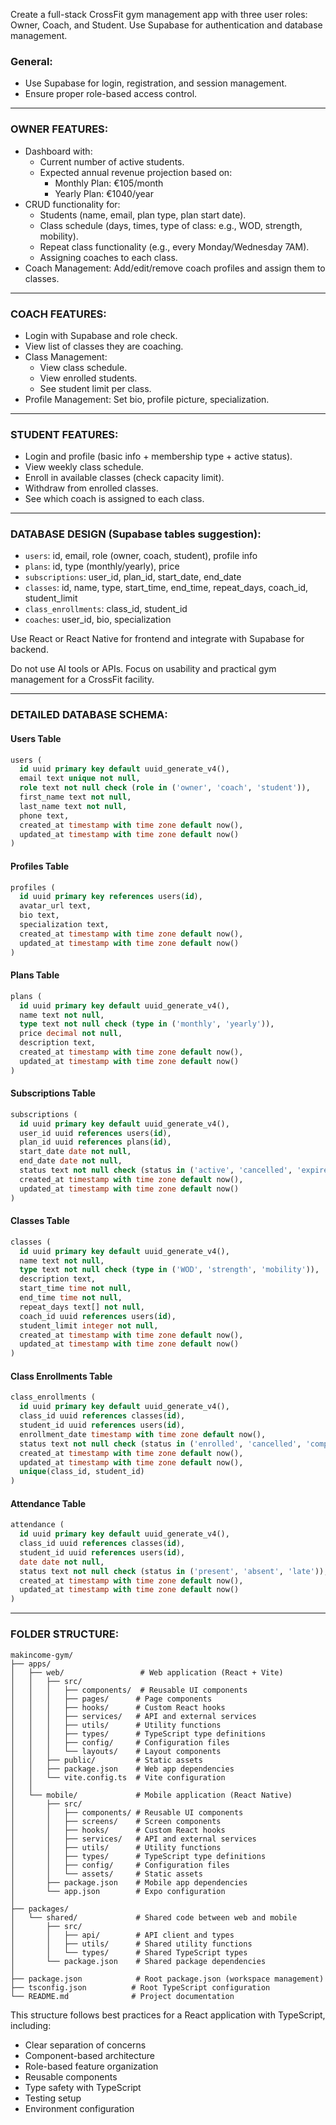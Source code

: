 Create a full-stack CrossFit gym management app with three user roles: Owner, Coach, and Student. Use Supabase for authentication and database management.

### General:
- Use Supabase for login, registration, and session management.
- Ensure proper role-based access control.

---

### OWNER FEATURES:
- Dashboard with:
  - Current number of active students.
  - Expected annual revenue projection based on:
    - Monthly Plan: €105/month
    - Yearly Plan: €1040/year
- CRUD functionality for:
  - Students (name, email, plan type, plan start date).
  - Class schedule (days, times, type of class: e.g., WOD, strength, mobility).
  - Repeat class functionality (e.g., every Monday/Wednesday 7AM).
  - Assigning coaches to each class.
- Coach Management: Add/edit/remove coach profiles and assign them to classes.

---

### COACH FEATURES:
- Login with Supabase and role check.
- View list of classes they are coaching.
- Class Management:
  - View class schedule.
  - View enrolled students.
  - See student limit per class.
- Profile Management: Set bio, profile picture, specialization.

---

### STUDENT FEATURES:
- Login and profile (basic info + membership type + active status).
- View weekly class schedule.
- Enroll in available classes (check capacity limit).
- Withdraw from enrolled classes.
- See which coach is assigned to each class.

---

### DATABASE DESIGN (Supabase tables suggestion):
- `users`: id, email, role (owner, coach, student), profile info
- `plans`: id, type (monthly/yearly), price
- `subscriptions`: user_id, plan_id, start_date, end_date
- `classes`: id, name, type, start_time, end_time, repeat_days, coach_id, student_limit
- `class_enrollments`: class_id, student_id
- `coaches`: user_id, bio, specialization

Use React or React Native for frontend and integrate with Supabase for backend.

Do not use AI tools or APIs. Focus on usability and practical gym management for a CrossFit facility.

---

### DETAILED DATABASE SCHEMA:

#### Users Table
```sql
users (
  id uuid primary key default uuid_generate_v4(),
  email text unique not null,
  role text not null check (role in ('owner', 'coach', 'student')),
  first_name text not null,
  last_name text not null,
  phone text,
  created_at timestamp with time zone default now(),
  updated_at timestamp with time zone default now()
)
```

#### Profiles Table
```sql
profiles (
  id uuid primary key references users(id),
  avatar_url text,
  bio text,
  specialization text,
  created_at timestamp with time zone default now(),
  updated_at timestamp with time zone default now()
)
```

#### Plans Table
```sql
plans (
  id uuid primary key default uuid_generate_v4(),
  name text not null,
  type text not null check (type in ('monthly', 'yearly')),
  price decimal not null,
  description text,
  created_at timestamp with time zone default now(),
  updated_at timestamp with time zone default now()
)
```

#### Subscriptions Table
```sql
subscriptions (
  id uuid primary key default uuid_generate_v4(),
  user_id uuid references users(id),
  plan_id uuid references plans(id),
  start_date date not null,
  end_date date not null,
  status text not null check (status in ('active', 'cancelled', 'expired')),
  created_at timestamp with time zone default now(),
  updated_at timestamp with time zone default now()
)
```

#### Classes Table
```sql
classes (
  id uuid primary key default uuid_generate_v4(),
  name text not null,
  type text not null check (type in ('WOD', 'strength', 'mobility')),
  description text,
  start_time time not null,
  end_time time not null,
  repeat_days text[] not null,
  coach_id uuid references users(id),
  student_limit integer not null,
  created_at timestamp with time zone default now(),
  updated_at timestamp with time zone default now()
)
```

#### Class Enrollments Table
```sql
class_enrollments (
  id uuid primary key default uuid_generate_v4(),
  class_id uuid references classes(id),
  student_id uuid references users(id),
  enrollment_date timestamp with time zone default now(),
  status text not null check (status in ('enrolled', 'cancelled', 'completed')),
  created_at timestamp with time zone default now(),
  updated_at timestamp with time zone default now(),
  unique(class_id, student_id)
)
```

#### Attendance Table
```sql
attendance (
  id uuid primary key default uuid_generate_v4(),
  class_id uuid references classes(id),
  student_id uuid references users(id),
  date date not null,
  status text not null check (status in ('present', 'absent', 'late')),
  created_at timestamp with time zone default now(),
  updated_at timestamp with time zone default now()
)
```

---

### FOLDER STRUCTURE:

```
makincome-gym/
├── apps/
│   ├── web/                 # Web application (React + Vite)
│   │   ├── src/
│   │   │   ├── components/  # Reusable UI components
│   │   │   ├── pages/      # Page components
│   │   │   ├── hooks/      # Custom React hooks
│   │   │   ├── services/   # API and external services
│   │   │   ├── utils/      # Utility functions
│   │   │   ├── types/      # TypeScript type definitions
│   │   │   ├── config/     # Configuration files
│   │   │   └── layouts/    # Layout components
│   │   ├── public/         # Static assets
│   │   ├── package.json    # Web app dependencies
│   │   └── vite.config.ts  # Vite configuration
│   │
│   └── mobile/             # Mobile application (React Native)
│       ├── src/
│       │   ├── components/ # Reusable UI components
│       │   ├── screens/    # Screen components
│       │   ├── hooks/      # Custom React hooks
│       │   ├── services/   # API and external services
│       │   ├── utils/      # Utility functions
│       │   ├── types/      # TypeScript type definitions
│       │   ├── config/     # Configuration files
│       │   └── assets/     # Static assets
│       ├── package.json    # Mobile app dependencies
│       └── app.json        # Expo configuration
│
├── packages/
│   └── shared/             # Shared code between web and mobile
│       ├── src/
│       │   ├── api/        # API client and types
│       │   ├── utils/      # Shared utility functions
│       │   └── types/      # Shared TypeScript types
│       └── package.json    # Shared package dependencies
│
├── package.json            # Root package.json (workspace management)
├── tsconfig.json          # Root TypeScript configuration
└── README.md              # Project documentation
```

This structure follows best practices for a React application with TypeScript, including:
- Clear separation of concerns
- Component-based architecture
- Role-based feature organization
- Reusable components
- Type safety with TypeScript
- Testing setup
- Environment configuration
